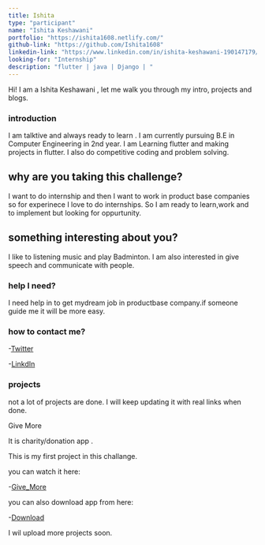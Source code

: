 ```yaml
---
title: Ishita 
type: "participant"
name: "Ishita Keshawani"
portfolio: "https://ishita1608.netlify.com/"
github-link: "https://github.com/Ishita1608"
linkedin-link: "https://www.linkedin.com/in/ishita-keshawani-190147179/"
looking-for: "Internship"
description: "flutter | java | Django | "
---
```


Hi! I am a Ishita Keshawani , let me walk you through my intro, projects and blogs.

### introduction
I am talktive and always ready to learn .
I am currently pursuing B.E in Computer Engineering in 2nd year.
I am Learning flutter and making projects in flutter.
I also do competitive coding and problem solving.


## why are you taking this challenge?

I want to do internship and  then I want to work in product base companies so for experinece I love to do internships.
So I am ready to learn,work and to implement but looking for oppurtunity.

## something interesting about you?

I like to listening music and play Badminton.
I am also interested in give speech and communicate with people.


### help I need?

I need help in to get mydream job in productbase company.if someone guide me it will be more easy. 
### how to contact me?

-[Twitter](https://twitter.com/ishita_1608?s=03) 

-[LinkdIn](https://www.linkedin.com/in/ishita-keshawani-190147179/)

### projects

not a lot of projects are done. I will keep updating it with real links when done.


Give More 

It is charity/donation app .

This is my first project in this challange.

you can watch it here:

-[Give_More](https://github.com/Ishita1608/Give-More)

you can also download app from here:

-[Download](https://github.com/Ishita1608/Give-More/blob/master/app-release.apk)

I wil upload more projects soon.



